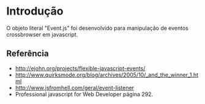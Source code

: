 # Introdução #

O objeto literal "Event.js" foi desenvolvido para manipulação de eventos crossbrowser em javascript.

## Referência ##
  * http://ejohn.org/projects/flexible-javascript-events/
  * http://www.quirksmode.org/blog/archives/2005/10/_and_the_winner_1.html
  * http://www.jsfromhell.com/geral/event-listener
  * Professional javascript for Web Developer página 292.
